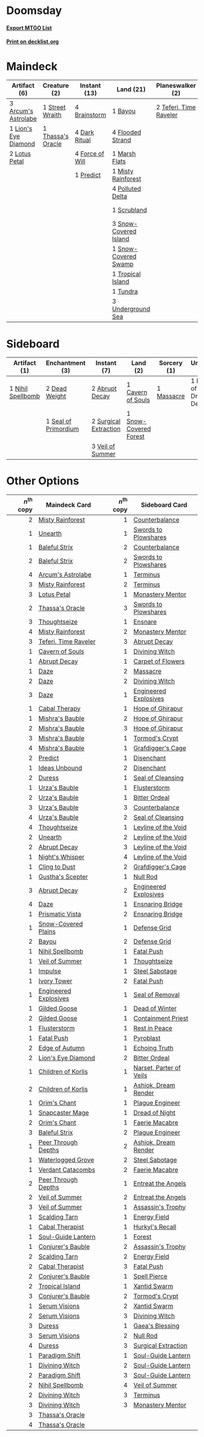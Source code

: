 # Doomsday

#### [Export MTGO List](../collection/Doomsday/Doomsday.txt)
#### [Print on decklist.org](http://decklist.org/?deckmain=3%09Arcum's%20Astrolabe%0A1%09Bayou%0A4%09Brainstorm%0A4%09Dark%20Ritual%0A4%09Doomsday%0A1%09Duress%0A1%09Edge%20of%20Autumn%0A4%09Flooded%20Strand%0A4%09Force%20of%20Will%0A1%09Lion's%20Eye%20Diamond%0A2%09Lotus%20Petal%0A1%09Marsh%20Flats%0A1%09Misty%20Rainforest%0A4%09Polluted%20Delta%0A4%09Ponder%0A1%09Predict%0A4%09Preordain%0A1%09Scrubland%0A3%09Snow-Covered%20Island%0A1%09Snow-Covered%20Swamp%0A1%09Street%20Wraith%0A2%09Teferi,%20Time%20Raveler%0A1%09Thassa's%20Oracle%0A2%09Thoughtseize%0A1%09Tropical%20Island%0A1%09Tundra%0A3%09Underground%20Sea&deckside=2%09Abrupt%20Decay%0A1%09Cavern%20of%20Souls%0A2%09Dead%20Weight%0A1%09Lurrus%20of%20the%20Dream%20Den%0A1%09Massacre%0A1%09Nihil%20Spellbomb%0A1%09Seal%20of%20Primordium%0A1%09Snow-Covered%20Forest%0A2%09Surgical%20Extraction%0A3%09Veil%20of%20Summer)
# Maindeck

|                                         Artifact (6)                                         |                                        Creature (2)                                        |                                      Instant (13)                                      |                                           Land (21)                                            |                                        Planeswalker (2)                                         |                                       Sorcery (16)                                        |
|----------------------------------------------------------------------------------------------|--------------------------------------------------------------------------------------------|----------------------------------------------------------------------------------------|------------------------------------------------------------------------------------------------|-------------------------------------------------------------------------------------------------|-------------------------------------------------------------------------------------------|
|3 [Arcum's Astrolabe](http://gatherer.wizards.com/Pages/Card/Details.aspx?multiverseid=464169)|1 [Street Wraith](http://gatherer.wizards.com/Pages/Card/Details.aspx?multiverseid=442097)  |4 [Brainstorm](http://gatherer.wizards.com/Pages/Card/Details.aspx?multiverseid=3897)   |1 [Bayou](http://gatherer.wizards.com/Pages/Card/Details.aspx?multiverseid=879)                 |2 [Teferi, Time Raveler](http://gatherer.wizards.com/Pages/Card/Details.aspx?multiverseid=461148)|4 [Doomsday](http://gatherer.wizards.com/Pages/Card/Details.aspx?multiverseid=15397)       |
|1 [Lion's Eye Diamond](http://gatherer.wizards.com/Pages/Card/Details.aspx?multiverseid=3255) |1 [Thassa's Oracle](http://gatherer.wizards.com/Pages/Card/Details.aspx?multiverseid=476324)|4 [Dark Ritual](http://gatherer.wizards.com/Pages/Card/Details.aspx?multiverseid=651)   |4 [Flooded Strand](http://gatherer.wizards.com/Pages/Card/Details.aspx?multiverseid=405098)     |                                                                                                 |1 [Duress](http://gatherer.wizards.com/Pages/Card/Details.aspx?multiverseid=14557)         |
|2 [Lotus Petal](http://gatherer.wizards.com/Pages/Card/Details.aspx?multiverseid=420602)      |                                                                                            |4 [Force of Will](http://gatherer.wizards.com/Pages/Card/Details.aspx?multiverseid=3107)|1 [Marsh Flats](http://gatherer.wizards.com/Pages/Card/Details.aspx?multiverseid=405101)        |                                                                                                 |1 [Edge of Autumn](http://gatherer.wizards.com/Pages/Card/Details.aspx?multiverseid=243442)|
|                                                                                              |                                                                                            |1 [Predict](http://gatherer.wizards.com/Pages/Card/Details.aspx?multiverseid=451053)    |1 [Misty Rainforest](http://gatherer.wizards.com/Pages/Card/Details.aspx?multiverseid=405102)   |                                                                                                 |4 [Ponder](http://gatherer.wizards.com/Pages/Card/Details.aspx?multiverseid=451051)        |
|                                                                                              |                                                                                            |                                                                                        |4 [Polluted Delta](http://gatherer.wizards.com/Pages/Card/Details.aspx?multiverseid=405104)     |                                                                                                 |4 [Preordain](http://gatherer.wizards.com/Pages/Card/Details.aspx?multiverseid=405347)     |
|                                                                                              |                                                                                            |                                                                                        |1 [Scrubland](http://gatherer.wizards.com/Pages/Card/Details.aspx?multiverseid=882)             |                                                                                                 |2 [Thoughtseize](http://gatherer.wizards.com/Pages/Card/Details.aspx?multiverseid=438676)  |
|                                                                                              |                                                                                            |                                                                                        |3 [Snow-Covered Island](http://gatherer.wizards.com/Pages/Card/Details.aspx?multiverseid=121130)|                                                                                                 |                                                                                           |
|                                                                                              |                                                                                            |                                                                                        |1 [Snow-Covered Swamp](http://gatherer.wizards.com/Pages/Card/Details.aspx?multiverseid=121256) |                                                                                                 |                                                                                           |
|                                                                                              |                                                                                            |                                                                                        |1 [Tropical Island](http://gatherer.wizards.com/Pages/Card/Details.aspx?multiverseid=884)       |                                                                                                 |                                                                                           |
|                                                                                              |                                                                                            |                                                                                        |1 [Tundra](http://gatherer.wizards.com/Pages/Card/Details.aspx?multiverseid=885)                |                                                                                                 |                                                                                           |
|                                                                                              |                                                                                            |                                                                                        |3 [Underground Sea](http://gatherer.wizards.com/Pages/Card/Details.aspx?multiverseid=886)       |                                                                                                 |                                                                                           |


# Sideboard

|                                        Artifact (1)                                        |                                        Enchantment (3)                                        |                                          Instant (7)                                           |                                            Land (2)                                            |                                    Sorcery (1)                                     |       Unknown (1)       |
|--------------------------------------------------------------------------------------------|-----------------------------------------------------------------------------------------------|------------------------------------------------------------------------------------------------|------------------------------------------------------------------------------------------------|------------------------------------------------------------------------------------|-------------------------|
|1 [Nihil Spellbomb](http://gatherer.wizards.com/Pages/Card/Details.aspx?multiverseid=442215)|2 [Dead Weight](http://gatherer.wizards.com/Pages/Card/Details.aspx?multiverseid=452817)       |2 [Abrupt Decay](http://gatherer.wizards.com/Pages/Card/Details.aspx?multiverseid=456061)       |1 [Cavern of Souls](http://gatherer.wizards.com/Pages/Card/Details.aspx?multiverseid=278058)    |1 [Massacre](http://gatherer.wizards.com/Pages/Card/Details.aspx?multiverseid=21324)|1 Lurrus of the Dream Den|
|                                                                                            |1 [Seal of Primordium](http://gatherer.wizards.com/Pages/Card/Details.aspx?multiverseid=425960)|2 [Surgical Extraction](http://gatherer.wizards.com/Pages/Card/Details.aspx?multiverseid=397706)|1 [Snow-Covered Forest](http://gatherer.wizards.com/Pages/Card/Details.aspx?multiverseid=121192)|                                                                                    |                         |
|                                                                                            |                                                                                               |3 [Veil of Summer](http://gatherer.wizards.com/Pages/Card/Details.aspx?multiverseid=466952)     |                                                                                                |                                                                                    |                         |


# Other Options

|*n*<sup>th</sup> copy|                                         Maindeck Card                                         |*n*<sup>th</sup> copy|                                          Sideboard Card                                          |
|--------------------:|-----------------------------------------------------------------------------------------------|--------------------:|--------------------------------------------------------------------------------------------------|
|                    2|[Misty Rainforest](http://gatherer.wizards.com/Pages/Card/Details.aspx?multiverseid=405102)    |                    1|[Counterbalance](http://gatherer.wizards.com/Pages/Card/Details.aspx?multiverseid=121159)         |
|                    1|[Unearth](http://gatherer.wizards.com/Pages/Card/Details.aspx?multiverseid=442102)             |                    1|[Swords to Plowshares](http://gatherer.wizards.com/Pages/Card/Details.aspx?multiverseid=869)      |
|                    1|[Baleful Strix](http://gatherer.wizards.com/Pages/Card/Details.aspx?multiverseid=376260)       |                    2|[Counterbalance](http://gatherer.wizards.com/Pages/Card/Details.aspx?multiverseid=121159)         |
|                    2|[Baleful Strix](http://gatherer.wizards.com/Pages/Card/Details.aspx?multiverseid=376260)       |                    2|[Swords to Plowshares](http://gatherer.wizards.com/Pages/Card/Details.aspx?multiverseid=869)      |
|                    4|[Arcum's Astrolabe](http://gatherer.wizards.com/Pages/Card/Details.aspx?multiverseid=464169)   |                    1|[Terminus](http://gatherer.wizards.com/Pages/Card/Details.aspx?multiverseid=262703)               |
|                    3|[Misty Rainforest](http://gatherer.wizards.com/Pages/Card/Details.aspx?multiverseid=405102)    |                    2|[Terminus](http://gatherer.wizards.com/Pages/Card/Details.aspx?multiverseid=262703)               |
|                    3|[Lotus Petal](http://gatherer.wizards.com/Pages/Card/Details.aspx?multiverseid=420602)         |                    1|[Monastery Mentor](http://gatherer.wizards.com/Pages/Card/Details.aspx?multiverseid=391883)       |
|                    2|[Thassa's Oracle](http://gatherer.wizards.com/Pages/Card/Details.aspx?multiverseid=476324)     |                    3|[Swords to Plowshares](http://gatherer.wizards.com/Pages/Card/Details.aspx?multiverseid=869)      |
|                    3|[Thoughtseize](http://gatherer.wizards.com/Pages/Card/Details.aspx?multiverseid=438676)        |                    1|[Ensnare](http://gatherer.wizards.com/Pages/Card/Details.aspx?multiverseid=22881)                 |
|                    4|[Misty Rainforest](http://gatherer.wizards.com/Pages/Card/Details.aspx?multiverseid=405102)    |                    2|[Monastery Mentor](http://gatherer.wizards.com/Pages/Card/Details.aspx?multiverseid=391883)       |
|                    3|[Teferi, Time Raveler](http://gatherer.wizards.com/Pages/Card/Details.aspx?multiverseid=461148)|                    3|[Abrupt Decay](http://gatherer.wizards.com/Pages/Card/Details.aspx?multiverseid=456061)           |
|                    1|[Cavern of Souls](http://gatherer.wizards.com/Pages/Card/Details.aspx?multiverseid=278058)     |                    1|[Divining Witch](http://gatherer.wizards.com/Pages/Card/Details.aspx?multiverseid=21318)          |
|                    1|[Abrupt Decay](http://gatherer.wizards.com/Pages/Card/Details.aspx?multiverseid=456061)        |                    1|[Carpet of Flowers](http://gatherer.wizards.com/Pages/Card/Details.aspx?multiverseid=5858)        |
|                    1|[Daze](http://gatherer.wizards.com/Pages/Card/Details.aspx?multiverseid=189255)                |                    2|[Massacre](http://gatherer.wizards.com/Pages/Card/Details.aspx?multiverseid=21324)                |
|                    2|[Daze](http://gatherer.wizards.com/Pages/Card/Details.aspx?multiverseid=189255)                |                    2|[Divining Witch](http://gatherer.wizards.com/Pages/Card/Details.aspx?multiverseid=21318)          |
|                    3|[Daze](http://gatherer.wizards.com/Pages/Card/Details.aspx?multiverseid=189255)                |                    1|[Engineered Explosives](http://gatherer.wizards.com/Pages/Card/Details.aspx?multiverseid=50139)   |
|                    1|[Cabal Therapy](http://gatherer.wizards.com/Pages/Card/Details.aspx?multiverseid=413625)       |                    1|[Hope of Ghirapur](http://gatherer.wizards.com/Pages/Card/Details.aspx?multiverseid=423821)       |
|                    1|[Mishra's Bauble](http://gatherer.wizards.com/Pages/Card/Details.aspx?multiverseid=122122)     |                    2|[Hope of Ghirapur](http://gatherer.wizards.com/Pages/Card/Details.aspx?multiverseid=423821)       |
|                    2|[Mishra's Bauble](http://gatherer.wizards.com/Pages/Card/Details.aspx?multiverseid=122122)     |                    3|[Hope of Ghirapur](http://gatherer.wizards.com/Pages/Card/Details.aspx?multiverseid=423821)       |
|                    3|[Mishra's Bauble](http://gatherer.wizards.com/Pages/Card/Details.aspx?multiverseid=122122)     |                    1|[Tormod's Crypt](http://gatherer.wizards.com/Pages/Card/Details.aspx?multiverseid=389723)         |
|                    4|[Mishra's Bauble](http://gatherer.wizards.com/Pages/Card/Details.aspx?multiverseid=122122)     |                    1|[Grafdigger's Cage](http://gatherer.wizards.com/Pages/Card/Details.aspx?multiverseid=278452)      |
|                    2|[Predict](http://gatherer.wizards.com/Pages/Card/Details.aspx?multiverseid=451053)             |                    1|[Disenchant](http://gatherer.wizards.com/Pages/Card/Details.aspx?multiverseid=847)                |
|                    1|[Ideas Unbound](http://gatherer.wizards.com/Pages/Card/Details.aspx?multiverseid=88789)        |                    2|[Disenchant](http://gatherer.wizards.com/Pages/Card/Details.aspx?multiverseid=847)                |
|                    2|[Duress](http://gatherer.wizards.com/Pages/Card/Details.aspx?multiverseid=14557)               |                    1|[Seal of Cleansing](http://gatherer.wizards.com/Pages/Card/Details.aspx?multiverseid=405369)      |
|                    1|[Urza's Bauble](http://gatherer.wizards.com/Pages/Card/Details.aspx?multiverseid=3818)         |                    1|[Flusterstorm](http://gatherer.wizards.com/Pages/Card/Details.aspx?multiverseid=228255)           |
|                    2|[Urza's Bauble](http://gatherer.wizards.com/Pages/Card/Details.aspx?multiverseid=3818)         |                    1|[Bitter Ordeal](http://gatherer.wizards.com/Pages/Card/Details.aspx?multiverseid=136049)          |
|                    3|[Urza's Bauble](http://gatherer.wizards.com/Pages/Card/Details.aspx?multiverseid=3818)         |                    3|[Counterbalance](http://gatherer.wizards.com/Pages/Card/Details.aspx?multiverseid=121159)         |
|                    4|[Urza's Bauble](http://gatherer.wizards.com/Pages/Card/Details.aspx?multiverseid=3818)         |                    2|[Seal of Cleansing](http://gatherer.wizards.com/Pages/Card/Details.aspx?multiverseid=405369)      |
|                    4|[Thoughtseize](http://gatherer.wizards.com/Pages/Card/Details.aspx?multiverseid=438676)        |                    1|[Leyline of the Void](http://gatherer.wizards.com/Pages/Card/Details.aspx?multiverseid=107682)    |
|                    2|[Unearth](http://gatherer.wizards.com/Pages/Card/Details.aspx?multiverseid=442102)             |                    2|[Leyline of the Void](http://gatherer.wizards.com/Pages/Card/Details.aspx?multiverseid=107682)    |
|                    2|[Abrupt Decay](http://gatherer.wizards.com/Pages/Card/Details.aspx?multiverseid=456061)        |                    3|[Leyline of the Void](http://gatherer.wizards.com/Pages/Card/Details.aspx?multiverseid=107682)    |
|                    1|[Night's Whisper](http://gatherer.wizards.com/Pages/Card/Details.aspx?multiverseid=51178)      |                    4|[Leyline of the Void](http://gatherer.wizards.com/Pages/Card/Details.aspx?multiverseid=107682)    |
|                    1|[Cling to Dust](http://gatherer.wizards.com/Pages/Card/Details.aspx?multiverseid=476338)       |                    2|[Grafdigger's Cage](http://gatherer.wizards.com/Pages/Card/Details.aspx?multiverseid=278452)      |
|                    1|[Gustha's Scepter](http://gatherer.wizards.com/Pages/Card/Details.aspx?multiverseid=3046)      |                    1|[Null Rod](http://gatherer.wizards.com/Pages/Card/Details.aspx?multiverseid=383034)               |
|                    3|[Abrupt Decay](http://gatherer.wizards.com/Pages/Card/Details.aspx?multiverseid=456061)        |                    2|[Engineered Explosives](http://gatherer.wizards.com/Pages/Card/Details.aspx?multiverseid=50139)   |
|                    4|[Daze](http://gatherer.wizards.com/Pages/Card/Details.aspx?multiverseid=189255)                |                    1|[Ensnaring Bridge](http://gatherer.wizards.com/Pages/Card/Details.aspx?multiverseid=15866)        |
|                    1|[Prismatic Vista](http://gatherer.wizards.com/Pages/Card/Details.aspx?multiverseid=464193)     |                    2|[Ensnaring Bridge](http://gatherer.wizards.com/Pages/Card/Details.aspx?multiverseid=15866)        |
|                    1|[Snow-Covered Plains](http://gatherer.wizards.com/Pages/Card/Details.aspx?multiverseid=121267) |                    1|[Defense Grid](http://gatherer.wizards.com/Pages/Card/Details.aspx?multiverseid=45481)            |
|                    2|[Bayou](http://gatherer.wizards.com/Pages/Card/Details.aspx?multiverseid=879)                  |                    2|[Defense Grid](http://gatherer.wizards.com/Pages/Card/Details.aspx?multiverseid=45481)            |
|                    1|[Nihil Spellbomb](http://gatherer.wizards.com/Pages/Card/Details.aspx?multiverseid=442215)     |                    1|[Fatal Push](http://gatherer.wizards.com/Pages/Card/Details.aspx?multiverseid=423724)             |
|                    1|[Veil of Summer](http://gatherer.wizards.com/Pages/Card/Details.aspx?multiverseid=466952)      |                    1|[Thoughtseize](http://gatherer.wizards.com/Pages/Card/Details.aspx?multiverseid=438676)           |
|                    1|[Impulse](http://gatherer.wizards.com/Pages/Card/Details.aspx?multiverseid=446087)             |                    1|[Steel Sabotage](http://gatherer.wizards.com/Pages/Card/Details.aspx?multiverseid=213726)         |
|                    1|[Ivory Tower](http://gatherer.wizards.com/Pages/Card/Details.aspx?multiverseid=1115)           |                    2|[Fatal Push](http://gatherer.wizards.com/Pages/Card/Details.aspx?multiverseid=423724)             |
|                    1|[Engineered Explosives](http://gatherer.wizards.com/Pages/Card/Details.aspx?multiverseid=50139)|                    1|[Seal of Removal](http://gatherer.wizards.com/Pages/Card/Details.aspx?multiverseid=21287)         |
|                    1|[Gilded Goose](http://gatherer.wizards.com/Pages/Card/Details.aspx?multiverseid=473122)        |                    1|[Dead of Winter](http://gatherer.wizards.com/Pages/Card/Details.aspx?multiverseid=464034)         |
|                    2|[Gilded Goose](http://gatherer.wizards.com/Pages/Card/Details.aspx?multiverseid=473122)        |                    1|[Containment Priest](http://gatherer.wizards.com/Pages/Card/Details.aspx?multiverseid=389470)     |
|                    1|[Flusterstorm](http://gatherer.wizards.com/Pages/Card/Details.aspx?multiverseid=228255)        |                    1|[Rest in Peace](http://gatherer.wizards.com/Pages/Card/Details.aspx?multiverseid=442021)          |
|                    1|[Fatal Push](http://gatherer.wizards.com/Pages/Card/Details.aspx?multiverseid=423724)          |                    1|[Pyroblast](http://gatherer.wizards.com/Pages/Card/Details.aspx?multiverseid=4083)                |
|                    2|[Edge of Autumn](http://gatherer.wizards.com/Pages/Card/Details.aspx?multiverseid=243442)      |                    1|[Echoing Truth](http://gatherer.wizards.com/Pages/Card/Details.aspx?multiverseid=405212)          |
|                    2|[Lion's Eye Diamond](http://gatherer.wizards.com/Pages/Card/Details.aspx?multiverseid=3255)    |                    2|[Bitter Ordeal](http://gatherer.wizards.com/Pages/Card/Details.aspx?multiverseid=136049)          |
|                    1|[Children of Korlis](http://gatherer.wizards.com/Pages/Card/Details.aspx?multiverseid=110525)  |                    1|[Narset, Parter of Veils](http://gatherer.wizards.com/Pages/Card/Details.aspx?multiverseid=460988)|
|                    2|[Children of Korlis](http://gatherer.wizards.com/Pages/Card/Details.aspx?multiverseid=110525)  |                    1|[Ashiok, Dream Render](http://gatherer.wizards.com/Pages/Card/Details.aspx?multiverseid=461155)   |
|                    1|[Orim's Chant](http://gatherer.wizards.com/Pages/Card/Details.aspx?multiverseid=26852)         |                    1|[Plague Engineer](http://gatherer.wizards.com/Pages/Card/Details.aspx?multiverseid=464049)        |
|                    1|[Snapcaster Mage](http://gatherer.wizards.com/Pages/Card/Details.aspx?multiverseid=227676)     |                    1|[Dread of Night](http://gatherer.wizards.com/Pages/Card/Details.aspx?multiverseid=14580)          |
|                    2|[Orim's Chant](http://gatherer.wizards.com/Pages/Card/Details.aspx?multiverseid=26852)         |                    1|[Faerie Macabre](http://gatherer.wizards.com/Pages/Card/Details.aspx?multiverseid=201822)         |
|                    3|[Baleful Strix](http://gatherer.wizards.com/Pages/Card/Details.aspx?multiverseid=376260)       |                    2|[Plague Engineer](http://gatherer.wizards.com/Pages/Card/Details.aspx?multiverseid=464049)        |
|                    1|[Peer Through Depths](http://gatherer.wizards.com/Pages/Card/Details.aspx?multiverseid=78690)  |                    2|[Ashiok, Dream Render](http://gatherer.wizards.com/Pages/Card/Details.aspx?multiverseid=461155)   |
|                    1|[Waterlogged Grove](http://gatherer.wizards.com/Pages/Card/Details.aspx?multiverseid=464198)   |                    2|[Steel Sabotage](http://gatherer.wizards.com/Pages/Card/Details.aspx?multiverseid=213726)         |
|                    1|[Verdant Catacombs](http://gatherer.wizards.com/Pages/Card/Details.aspx?multiverseid=405113)   |                    2|[Faerie Macabre](http://gatherer.wizards.com/Pages/Card/Details.aspx?multiverseid=201822)         |
|                    2|[Peer Through Depths](http://gatherer.wizards.com/Pages/Card/Details.aspx?multiverseid=78690)  |                    1|[Entreat the Angels](http://gatherer.wizards.com/Pages/Card/Details.aspx?multiverseid=247426)     |
|                    2|[Veil of Summer](http://gatherer.wizards.com/Pages/Card/Details.aspx?multiverseid=466952)      |                    2|[Entreat the Angels](http://gatherer.wizards.com/Pages/Card/Details.aspx?multiverseid=247426)     |
|                    3|[Veil of Summer](http://gatherer.wizards.com/Pages/Card/Details.aspx?multiverseid=466952)      |                    1|[Assassin's Trophy](http://gatherer.wizards.com/Pages/Card/Details.aspx?multiverseid=452902)      |
|                    1|[Scalding Tarn](http://gatherer.wizards.com/Pages/Card/Details.aspx?multiverseid=405107)       |                    1|[Energy Field](http://gatherer.wizards.com/Pages/Card/Details.aspx?multiverseid=10421)            |
|                    1|[Cabal Therapist](http://gatherer.wizards.com/Pages/Card/Details.aspx?multiverseid=464029)     |                    1|[Hurkyl's Recall](http://gatherer.wizards.com/Pages/Card/Details.aspx?multiverseid=135260)        |
|                    1|[Soul-Guide Lantern](http://gatherer.wizards.com/Pages/Card/Details.aspx?multiverseid=476488)  |                    1|[Forest](http://gatherer.wizards.com/Pages/Card/Details.aspx?multiverseid=439860)                 |
|                    1|[Conjurer's Bauble](http://gatherer.wizards.com/Pages/Card/Details.aspx?multiverseid=50159)    |                    2|[Assassin's Trophy](http://gatherer.wizards.com/Pages/Card/Details.aspx?multiverseid=452902)      |
|                    2|[Scalding Tarn](http://gatherer.wizards.com/Pages/Card/Details.aspx?multiverseid=405107)       |                    2|[Energy Field](http://gatherer.wizards.com/Pages/Card/Details.aspx?multiverseid=10421)            |
|                    2|[Cabal Therapist](http://gatherer.wizards.com/Pages/Card/Details.aspx?multiverseid=464029)     |                    3|[Fatal Push](http://gatherer.wizards.com/Pages/Card/Details.aspx?multiverseid=423724)             |
|                    2|[Conjurer's Bauble](http://gatherer.wizards.com/Pages/Card/Details.aspx?multiverseid=50159)    |                    1|[Spell Pierce](http://gatherer.wizards.com/Pages/Card/Details.aspx?multiverseid=425876)           |
|                    2|[Tropical Island](http://gatherer.wizards.com/Pages/Card/Details.aspx?multiverseid=884)        |                    1|[Xantid Swarm](http://gatherer.wizards.com/Pages/Card/Details.aspx?multiverseid=413735)           |
|                    3|[Conjurer's Bauble](http://gatherer.wizards.com/Pages/Card/Details.aspx?multiverseid=50159)    |                    2|[Tormod's Crypt](http://gatherer.wizards.com/Pages/Card/Details.aspx?multiverseid=389723)         |
|                    1|[Serum Visions](http://gatherer.wizards.com/Pages/Card/Details.aspx?multiverseid=50145)        |                    2|[Xantid Swarm](http://gatherer.wizards.com/Pages/Card/Details.aspx?multiverseid=413735)           |
|                    2|[Serum Visions](http://gatherer.wizards.com/Pages/Card/Details.aspx?multiverseid=50145)        |                    3|[Divining Witch](http://gatherer.wizards.com/Pages/Card/Details.aspx?multiverseid=21318)          |
|                    3|[Duress](http://gatherer.wizards.com/Pages/Card/Details.aspx?multiverseid=14557)               |                    1|[Gaea's Blessing](http://gatherer.wizards.com/Pages/Card/Details.aspx?multiverseid=417433)        |
|                    3|[Serum Visions](http://gatherer.wizards.com/Pages/Card/Details.aspx?multiverseid=50145)        |                    2|[Null Rod](http://gatherer.wizards.com/Pages/Card/Details.aspx?multiverseid=383034)               |
|                    4|[Duress](http://gatherer.wizards.com/Pages/Card/Details.aspx?multiverseid=14557)               |                    3|[Surgical Extraction](http://gatherer.wizards.com/Pages/Card/Details.aspx?multiverseid=397706)    |
|                    1|[Paradigm Shift](http://gatherer.wizards.com/Pages/Card/Details.aspx?multiverseid=4492)        |                    1|[Soul-Guide Lantern](http://gatherer.wizards.com/Pages/Card/Details.aspx?multiverseid=476488)     |
|                    1|[Divining Witch](http://gatherer.wizards.com/Pages/Card/Details.aspx?multiverseid=21318)       |                    2|[Soul-Guide Lantern](http://gatherer.wizards.com/Pages/Card/Details.aspx?multiverseid=476488)     |
|                    2|[Paradigm Shift](http://gatherer.wizards.com/Pages/Card/Details.aspx?multiverseid=4492)        |                    3|[Soul-Guide Lantern](http://gatherer.wizards.com/Pages/Card/Details.aspx?multiverseid=476488)     |
|                    2|[Nihil Spellbomb](http://gatherer.wizards.com/Pages/Card/Details.aspx?multiverseid=442215)     |                    4|[Veil of Summer](http://gatherer.wizards.com/Pages/Card/Details.aspx?multiverseid=466952)         |
|                    2|[Divining Witch](http://gatherer.wizards.com/Pages/Card/Details.aspx?multiverseid=21318)       |                    3|[Terminus](http://gatherer.wizards.com/Pages/Card/Details.aspx?multiverseid=262703)               |
|                    3|[Divining Witch](http://gatherer.wizards.com/Pages/Card/Details.aspx?multiverseid=21318)       |                    3|[Monastery Mentor](http://gatherer.wizards.com/Pages/Card/Details.aspx?multiverseid=391883)       |
|                    3|[Thassa's Oracle](http://gatherer.wizards.com/Pages/Card/Details.aspx?multiverseid=476324)     |                     |                                                                                                  |
|                    4|[Thassa's Oracle](http://gatherer.wizards.com/Pages/Card/Details.aspx?multiverseid=476324)     |                     |                                                                                                  |

